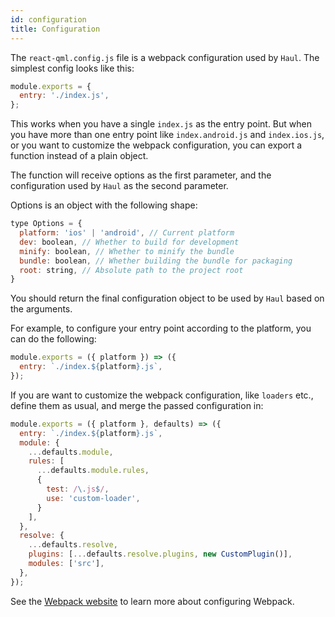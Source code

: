 ```yaml
---
id: configuration
title: Configuration
---
```


The `react-qml.config.js` file is a webpack configuration used by `Haul`. The simplest config looks like this:

```js
module.exports = {
  entry: './index.js',
};
```

This works when you have a single `index.js` as the entry point. But when you have more than one entry point like `index.android.js` and `index.ios.js`, or you want to customize the webpack configuration, you can export a function instead of a plain object.

The function will receive options as the first parameter, and the configuration used by `Haul` as the second parameter.

Options is an object with the following shape:

```js
type Options = {
  platform: 'ios' | 'android', // Current platform
  dev: boolean, // Whether to build for development
  minify: boolean, // Whether to minify the bundle
  bundle: boolean, // Whether building the bundle for packaging
  root: string, // Absolute path to the project root
}
```

You should return the final configuration object to be used by `Haul` based on the arguments.

For example, to configure your entry point according to the platform, you can do the following:

```js
module.exports = ({ platform }) => ({
  entry: `./index.${platform}.js`,
});
```

If you are want to customize the webpack configuration, like `loaders` etc., define them as usual, and merge the passed configuration in:

```js
module.exports = ({ platform }, defaults) => ({
  entry: `./index.${platform}.js`,
  module: {
    ...defaults.module,
    rules: [
      ...defaults.module.rules,
      {
        test: /\.js$/,
        use: 'custom-loader',
      }
    ],
  },
  resolve: {
    ...defaults.resolve,
    plugins: [...defaults.resolve.plugins, new CustomPlugin()],
    modules: ['src'],
  },
});
```

See the [Webpack website](https://webpack.js.org/) to learn more about configuring Webpack.
